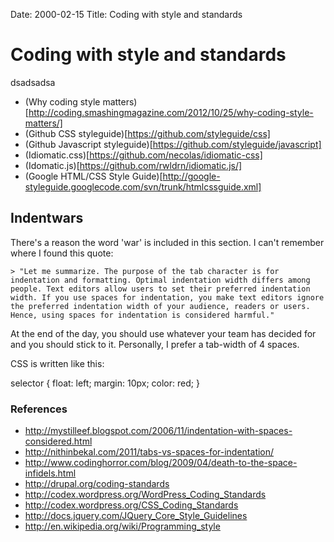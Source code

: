Date: 2000-02-15
Title: Coding with style and standards

# Coding with style and standards
dsadsadsa

- (Why coding style matters)[http://coding.smashingmagazine.com/2012/10/25/why-coding-style-matters/]
- (Github CSS styleguide)[https://github.com/styleguide/css]
- (Github Javascript styleguide)[https://github.com/styleguide/javascript]
- (Idiomatic.css)[https://github.com/necolas/idiomatic-css]
- (Idomatic.js)[https://github.com/rwldrn/idiomatic.js/]
- (Google HTML/CSS Style Guide)[http://google-styleguide.googlecode.com/svn/trunk/htmlcssguide.xml]

## Indentwars
There's a reason the word 'war' is included in this section. I can't remember where I found this quote:

	> "Let me summarize. The purpose of the tab character is for indentation and formatting. Optimal indentation width differs among people. Text editors allow users to set their preferred indentation width. If you use spaces for indentation, you make text editors ignore the preferred indentation width of your audience, readers or users. Hence, using spaces for indentation is considered harmful."

At the end of the day, you should use whatever your team has decided for and you should stick to it. Personally, I prefer a tab-width of 4 spaces.

CSS is written like this:

selector {
	float: left; margin: 10px;
	color: red;
}

### References

- http://mystilleef.blogspot.com/2006/11/indentation-with-spaces-considered.html
- http://nithinbekal.com/2011/tabs-vs-spaces-for-indentation/
- http://www.codinghorror.com/blog/2009/04/death-to-the-space-infidels.html
- http://drupal.org/coding-standards
- http://codex.wordpress.org/WordPress_Coding_Standards
- http://codex.wordpress.org/CSS_Coding_Standards
- http://docs.jquery.com/JQuery_Core_Style_Guidelines
- http://en.wikipedia.org/wiki/Programming_style